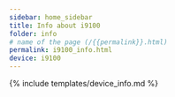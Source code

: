 ```yaml
---
sidebar: home_sidebar
title: Info about i9100
folder: info
# name of the page (/{{permalink}}.html)
permalink: i9100_info.html
device: i9100
---
```

{% include templates/device_info.md %}
